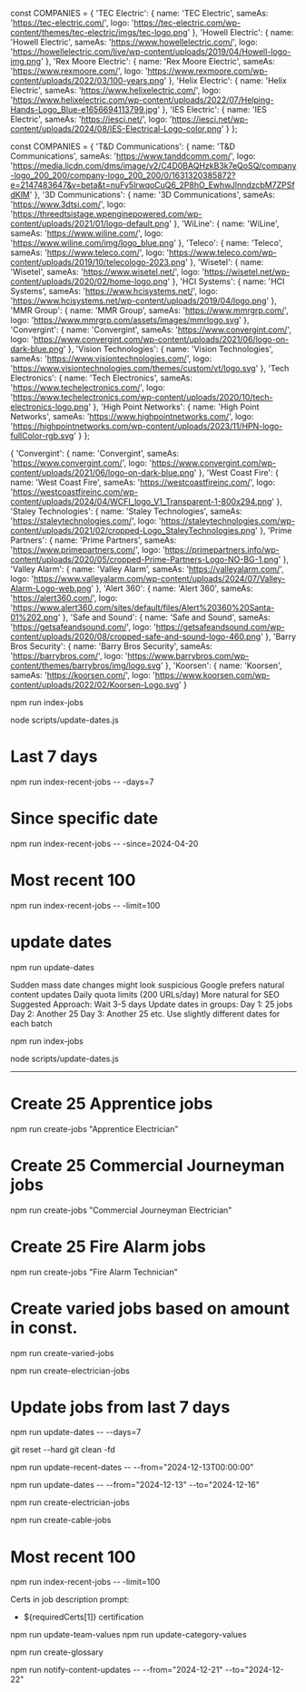 const COMPANIES = {
  'TEC Electric': {
    name: 'TEC Electric',
    sameAs: 'https://tec-electric.com/',
    logo: 'https://tec-electric.com/wp-content/themes/tec-electric/imgs/tec-logo.png'
  },
  'Howell Electric': {
    name: 'Howell Electric',
    sameAs: 'https://www.howellelectric.com/',
    logo: 'https://howellelectric.com/live/wp-content/uploads/2019/04/Howell-logo-img.png'
  },
  'Rex Moore Electric': {
    name: 'Rex Moore Electric',
    sameAs: 'https://www.rexmoore.com/',
    logo: 'https://www.rexmoore.com/wp-content/uploads/2022/03/100-years.png'
  },
  'Helix Electric': {
    name: 'Helix Electric',
    sameAs: 'https://www.helixelectric.com/',
    logo: 'https://www.helixelectric.com/wp-content/uploads/2022/07/Helping-Hands-Logo_Blue-e1656694113799.jpg'
  },
  'IES Electric': {
    name: 'IES Electric',
    sameAs: 'https://iesci.net/',
    logo: 'https://iesci.net/wp-content/uploads/2024/08/IES-Electrical-Logo-color.png'
  }
};

const COMPANIES = {
  'T&D Communications': {
    name: 'T&D Communications',
    sameAs: 'https://www.tanddcomm.com/',
    logo: 'https://media.licdn.com/dms/image/v2/C4D0BAQHzkB3k7eQoSQ/company-logo_200_200/company-logo_200_200/0/1631320385872?e=2147483647&v=beta&t=nuFy5lrwqoCuQ6_2P8hO_EwhwJlnndzcbM7ZPSfdKlM'
  },
  '3D Communications': {
    name: '3D Communications',
    sameAs: 'https://www.3dtsi.com/',
    logo: 'https://threedtsistage.wpenginepowered.com/wp-content/uploads/2021/01/logo-default.png'
  },
  'WiLine': {
    name: 'WiLine',
    sameAs: 'https://www.wiline.com/',
    logo: 'https://www.wiline.com/img/logo_blue.png'
  },
  'Teleco': {
    name: 'Teleco',
    sameAs: 'https://www.teleco.com/',
    logo: 'https://www.teleco.com/wp-content/uploads/2019/10/telecologo-2023.png'
  },
  'Wisetel': {
    name: 'Wisetel',
    sameAs: 'https://www.wisetel.net/',
    logo: 'https://wisetel.net/wp-content/uploads/2020/02/home-logo.png'
  },
  'HCI Systems': {
    name: 'HCI Systems',
    sameAs: 'https://www.hcisystems.net/',
    logo: 'https://www.hcisystems.net/wp-content/uploads/2019/04/logo.png'
  },
  'MMR Group': {
    name: 'MMR Group',
    sameAs: 'https://www.mmrgrp.com/',
    logo: 'https://www.mmrgrp.com/assets/images/mmrlogo.svg'
  },
  'Convergint': {
    name: 'Convergint',
    sameAs: 'https://www.convergint.com/',
    logo: 'https://www.convergint.com/wp-content/uploads/2021/06/logo-on-dark-blue.png'
  },
  'Vision Technologies': {
    name: 'Vision Technologies',
    sameAs: 'https://www.visiontechnologies.com/',
    logo: 'https://www.visiontechnologies.com/themes/custom/vt/logo.svg'
  },
  'Tech Electronics': {
    name: 'Tech Electronics',
    sameAs: 'https://www.techelectronics.com/',
    logo: 'https://www.techelectronics.com/wp-content/uploads/2020/10/tech-electronics-logo.png'
  },
  'High Point Networks': {
    name: 'High Point Networks',
    sameAs: 'https://www.highpointnetworks.com/',
    logo: 'https://highpointnetworks.com/wp-content/uploads/2023/11/HPN-logo-fullColor-rgb.svg'
  }
};

{
  'Convergint': {
    name: 'Convergint',
    sameAs: 'https://www.convergint.com/',
    logo: 'https://www.convergint.com/wp-content/uploads/2021/06/logo-on-dark-blue.png'
  },
  'West Coast Fire': {
    name: 'West Coast Fire',
    sameAs: 'https://westcoastfireinc.com/',
    logo: 'https://westcoastfireinc.com/wp-content/uploads/2024/04/WCFI_logo_V1_Transparent-1-800x294.png'
  },
  'Staley Technologies': {
    name: 'Staley Technologies',
    sameAs: 'https://staleytechnologies.com/',
    logo: 'https://staleytechnologies.com/wp-content/uploads/2021/02/cropped-Logo_StaleyTechnologies.png'
  },
  'Prime Partners': {
    name: 'Prime Partners',
    sameAs: 'https://www.primepartners.com/',
    logo: 'https://primepartners.info/wp-content/uploads/2020/05/cropped-Prime-Partners-Logo-NO-BG-1.png'
  },
  'Valley Alarm': {
    name: 'Valley Alarm',
    sameAs: 'https://valleyalarm.com/',
    logo: 'https://www.valleyalarm.com/wp-content/uploads/2024/07/Valley-Alarm-Logo-web.png'
  },
  'Alert 360': {
    name: 'Alert 360',
    sameAs: 'https://alert360.com/',
    logo: 'https://www.alert360.com/sites/default/files/Alert%20360%20Santa-01%202.png'
  },
  'Safe and Sound': {
    name: 'Safe and Sound',
    sameAs: 'https://getsafeandsound.com/',
    logo: 'https://getsafeandsound.com/wp-content/uploads/2020/08/cropped-safe-and-sound-logo-460.png'
  },
  'Barry Bros Security': {
    name: 'Barry Bros Security',
    sameAs: 'https://barrybros.com/',
    logo: 'https://www.barrybros.com/wp-content/themes/barrybros/img/logo.svg'
  },
  'Koorsen': {
    name: 'Koorsen',
    sameAs: 'https://koorsen.com/',
    logo: 'https://www.koorsen.com/wp-content/uploads/2022/02/Koorsen-Logo.svg'
  }



npm run index-jobs

node scripts/update-dates.js

# Last 7 days
npm run index-recent-jobs -- -days=7

# Since specific date
npm run index-recent-jobs -- -since=2024-04-20

# Most recent 100
npm run index-recent-jobs -- -limit=100

# update dates
npm run update-dates

Sudden mass date changes might look suspicious
Google prefers natural content updates
Daily quota limits (200 URLs/day)
More natural for SEO
Suggested Approach:
Wait 3-5 days
Update dates in groups:
Day 1: 25 jobs
Day 2: Another 25
Day 3: Another 25
etc.
Use slightly different dates for each batch

npm run index-jobs

node scripts/update-dates.js

--------------------------------

# Create 25 Apprentice jobs
npm run create-jobs "Apprentice Electrician"

# Create 25 Commercial Journeyman jobs
npm run create-jobs "Commercial Journeyman Electrician"

# Create 25 Fire Alarm jobs
npm run create-jobs "Fire Alarm Technician"

# Create varied jobs based on amount in const. 
npm run create-varied-jobs



npm run create-electrician-jobs





# Update jobs from last 7 days
npm run update-dates -- --days=7


git reset --hard
git clean -fd

npm run update-recent-dates -- --from="2024-12-13T00:00:00"

npm run update-dates -- --from="2024-12-13" --to="2024-12-16"

npm run create-electrician-jobs

npm run create-cable-jobs

# Most recent 100
npm run index-recent-jobs -- -limit=100


Certs in job description prompt:
- ${requiredCerts[1]} certification



npm run update-team-values
npm run update-category-values

npm run create-glossary


npm run notify-content-updates -- --from="2024-12-21" --to="2024-12-22"
